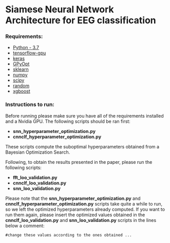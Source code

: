 # Siamese Neural Network Architecture for EEG classification

### Requirements:
* [Python - 3.7]
* [tensorflow-gpu]
* [keras]
* [GPyOpt]
* [sklearn]
* [numpy]
* [scipy]
* [random]
* [xgboost]

### Instructions to run:
Before running please make sure you have all of the requirements  installed and a Nvidia GPU.
The following scripts should be ran first: 
* **snn_hyperparameter_optimization.py**
* **cnnclf_hyperparameter_optimization.py**

These scripts compute the suboptimal hyperparameters obtained from a Bayesian Optimization Search.

Following, to obtain the results presented in the paper, please run the following scripts: 
* **fft_loo_validation.py**
* **cnnclf_loo_validation.py**
* **snn_loo_validation.py**

Please note that the **snn_hyperparameter_optimization.py** and **cnnclf_hyperparameter_optimization.py** scripts take quite a while to run, so we left the optimized hyperparameters already computed. If you want to run them again, please insert the optimized values obtained in the **cnnclf_loo_validation.py** and **snn_loo_validation.py** scripts in the lines below a comment: 

```
#change these values according to the ones obtained ...
```

[Python - 3.7]: https://www.python.org/downloads/release/python-370/
[tensorflow-gpu]: https://www.tensorflow.org/install/gpu
[keras]: https://keras.io/
[GPyOpt]: https://sheffieldml.github.io/GPyOpt/
[sklearn]: https://pypi.org/project/scikit-learn/
[numpy]: https://pypi.org/project/numpy/
[scipy]: https://pypi.org/project/scipy/
[random]: https://pypi.org/project/random2/
[xgboost]: https://pypi.org/project/xgboost/
